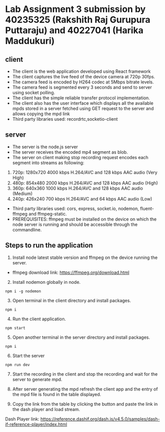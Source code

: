 # Lab Assignment 3 submission by 40235325 (Rakshith Raj Gurupura Puttaraju) and 40227041 (Harika Maddukuri)

## client

- The client is the web application developed using React framework
- The client captures the live feed of the device camera at 720p 30fps.
- The camera feed is encoded by H264 codec at 5Mbps bitrate levels.
- The camera feed is segmented every 3 seconds and send to server using socket polling.
- The client has the simple reliable transfer protocol implementation.
- The client also has the user interface which displays all the available mpds stored in a server fetched using GET request to the server and allows copying the mpd link
- Third party libraries used: recordrtc,socketio-client

## server
- The server is the node.js server
- The server receives the encoded mp4 segment as blob.
- The server on client making stop recording request encodes each segment into streams as following:
1. 720p: 1280x720 4000 kbps H.264/AVC and 128 kbps AAC audio (Very High)
2. 480p: 854x480 2000 kbps H.264/AVC and 128 kbps AAC audio (High)
3. 360p: 640x360 1000 kbps H.264/AVC and 128 kbps AAC audio (Medium)
4. 240p: 426x240 700 kbps H.264/AVC and 64 kbps AAC audio (Low)
- Third party libraries used: cors, express, socket.io, nodemon, fluent-ffmpeg and ffmpeg-static.
- PREREQUISITES: ffmpeg must be installed on the device on which the node server is running and should be accessible through the commandline.

## Steps to run the application

1. Install node latest stable version and ffmpeg on the device running the server.
- ffmpeg download link: https://ffmpeg.org/download.html

2. Install nodemon globally in node.

```
npm i -g nodemon
```

3. Open terminal in the client directory and install packages.

```
npm i
```

4. Run the client application.

```
npm start
```

5. Open another terminal in the server directory and install packages.

```
npm i
```

6. Start the server
```
npm run dev
```

7. Start the recording in the client and stop the recording and wait for the server to generate mpd.

8. After server generating the mpd refresh the client app and the entry of the mpd file is found in the table displayed.

9. Copy the link from the table by clicking the button and paste the link in the dash player and load stream.

Dash Player link: 
https://reference.dashif.org/dash.js/v4.5.0/samples/dash-if-reference-player/index.html